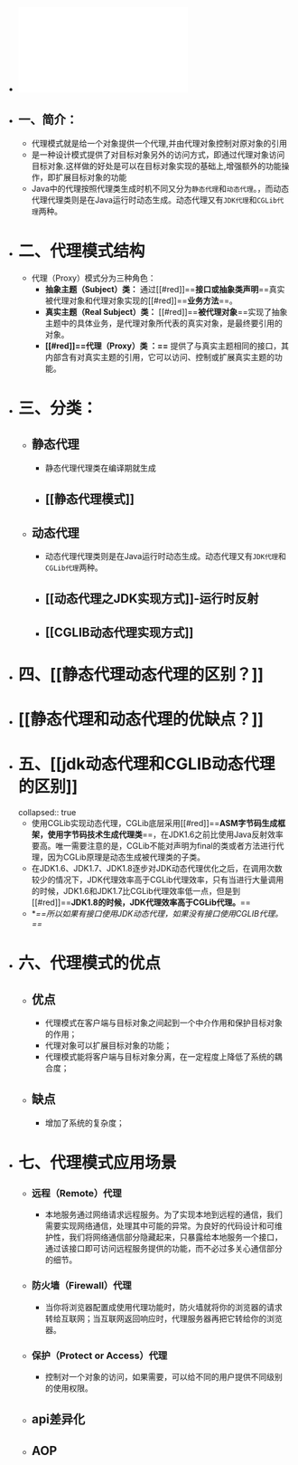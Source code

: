- ![动态代理原理-4.28 预习资料.pdf](../assets/动态代理原理-4.28_预习资料_1689756281040_0.pdf)
- ## 一、简介：
	- 代理模式就是给一个对象提供一个代理,并由代理对象控制对原对象的引用
	- 是一种设计模式提供了对目标对象另外的访问方式，即通过代理对象访问目标对象.这样做的好处是可以在目标对象实现的基础上,增强额外的功能操作，即扩展目标对象的功能
	- Java中的代理按照代理类生成时机不同又分为`静态代理`和`动态代理`。，而动态代理代理类则是在Java运行时动态生成。动态代理又有`JDK代理`和`CGLib代理`两种。
- # 二、代理模式结构
	- 代理（Proxy）模式分为三种角色：
		- **抽象主题（Subject）类：** 通过[[#red]]==**接口或抽象类声明**==真实被代理对象和代理对象实现的[[#red]]==**业务方法**==。
		- **真实主题（Real Subject）类：** [[#red]]==**被代理对象**==实现了抽象主题中的具体业务，是代理对象所代表的真实对象，是最终要引用的对象。
		- **[[#red]]==代理（Proxy）类 ：==** 提供了与真实主题相同的接口，其内部含有对真实主题的引用，它可以访问、控制或扩展真实主题的功能。
- # 三、分类：
	- ## 静态代理
		- 静态代理代理类在编译期就生成
		- ## [[静态代理模式]]
	- ## 动态代理
		- 动态代理代理类则是在Java运行时动态生成。动态代理又有`JDK代理`和`CGLib代理`两种。
		- ## [[动态代理之JDK实现方式]]-运行时反射
		- ## [[CGLIB动态代理实现方式]]
- # 四、[[静态代理动态代理的区别？]]
- # [[静态代理和动态代理的优缺点？]]
- # 五、[[jdk动态代理和CGLIB动态代理的区别]]
  collapsed:: true
	- 使用CGLib实现动态代理，CGLib底层采用[[#red]]==**ASM字节码生成框架，使用字节码技术生成代理类**==，在JDK1.6之前比使用Java反射效率要高。唯一需要注意的是，CGLib不能对声明为final的类或者方法进行代理，因为CGLib原理是动态生成被代理类的子类。
	- 在JDK1.6、JDK1.7、JDK1.8逐步对JDK动态代理优化之后，在调用次数较少的情况下，JDK代理效率高于CGLib代理效率，只有当进行大量调用的时候，JDK1.6和JDK1.7比CGLib代理效率低一点，但是到[[#red]]==**JDK1.8的时候，JDK代理效率高于CGLib代理。**==
	- **==所以如果有接口使用JDK动态代理，如果没有接口使用CGLIB代理。==*
- # 六、代理模式的优点
	- ## 优点
		- 代理模式在客户端与目标对象之间起到一个中介作用和保护目标对象的作用；
		- 代理对象可以扩展目标对象的功能；
		- 代理模式能将客户端与目标对象分离，在一定程度上降低了系统的耦合度；
	- ## 缺点
		- 增加了系统的复杂度；
- # 七、代理模式应用场景
	- ### 远程（Remote）代理
		- 本地服务通过网络请求远程服务。为了实现本地到远程的通信，我们需要实现网络通信，处理其中可能的异常。为良好的代码设计和可维护性，我们将网络通信部分隐藏起来，只暴露给本地服务一个接口，通过该接口即可访问远程服务提供的功能，而不必过多关心通信部分的细节。
	- ### 防火墙（Firewall）代理
		- 当你将浏览器配置成使用代理功能时，防火墙就将你的浏览器的请求转给互联网；当互联网返回响应时，代理服务器再把它转给你的浏览器。
	- ### 保护（Protect or Access）代理
		- 控制对一个对象的访问，如果需要，可以给不同的用户提供不同级别的使用权限。
	- ## api差异化
	- ## AOP